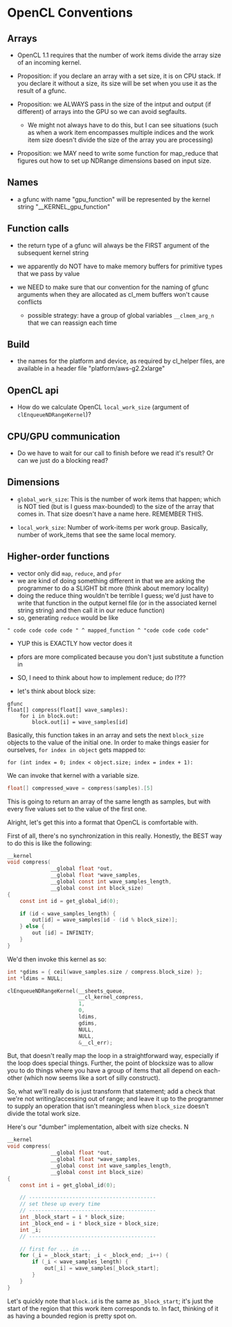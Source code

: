 # OpenCL Conventions
## Arrays

- OpenCL 1.1 requires that the number of work items divide the array
  size of an incoming kernel.

- Proposition: if you declare an array with a set size, it is on CPU
  stack. If you declare it without a size, its size will be set when
  you use it as the result of a gfunc.

- Proposition: we ALWAYS pass in the size of the intput and output (if
  different) of arrays into the GPU so we can avoid segfaults.
  + We might not always have to do this, but I can see situations
    (such as when a work item encompasses multiple indices and the
    work item size doesn't divide the size of the array you are
    processing)

- Proposition: we MAY need to write some function for map_reduce that
  figures out how to set up NDRange dimensions based on input size.

## Names

- a gfunc with name "gpu_function" will be represented by the kernel
  string "__KERNEL_gpu_function"

## Function calls

- the return type of a gfunc will always be the FIRST argument of the subsequent kernel string

- we apparently do NOT have to make memory buffers for primitive types that we pass by value

- we NEED to make sure that our convention for the naming of gfunc
arguments when they are allocated as cl_mem buffers won't cause conflicts
  + possible strategy: have a group of global variables
    `__clmem_arg_n` that we can reassign each time

## Build

- the names for the platform and device, as required by cl_helper
  files, are available in a header file "platform/aws-g2.2xlarge"

## OpenCL api

- How do we calculate OpenCL `local_work_size` (argument of `clEnqueueNDRangeKernel`)?

## CPU/GPU communication

- Do we have to wait for our call to finish before we read it's
  result? Or can we just do a blocking read?

## Dimensions

- `global_work_size`: This is the number of work items that happen;
which is NOT tied (but is I guess max-bounded) to the size of the
array that comes in. That size doesn't have a name here. REMEMBER THIS.

- `local_work_size`: Number of work-items per work group. Basically,
  number of work_items that see the same local memory.

## Higher-order functions

- vector only did `map`, `reduce`, and `pfor`
- we are kind of doing something different in that we are asking the
programmer to do a SLIGHT bit more (think about memory locality)
- doing the reduce thing wouldn't be terrible I guess; we'd just have
  to write that function in the output kernel file (or in the
  associated kernel string string) and then call it in our reduce function)
- so, generating `reduce` would be like

```
" code code code code " ^ mapped_function ^ "code code code code"
```
- YUP this is EXACTLY how vector does it
- pfors are more complicated because you don't just substitute a
  function in

- SO, I need to think about how to implement reduce; do I???

- let's think about block size:

```
gfunc
float[] compress(float[] wave_samples):
	for i in block.out:
		block.out[i] = wave_samples[id]
```
Basically, this function takes in an array and sets the next `block_size`
objects to the value of the initial one. In order to make things easier for ourselves, `for index in object` gets mapped to:

```
for (int index = 0; index < object.size; index = index + 1):
```

We can invoke that kernel with a variable size.

```c
float[] compressed_wave = compress(samples).[5]
```

This is going to return an array of the same length as samples, but
with every five values set to the value of the first one.

Alright, let's get this into a format that OpenCL is comfortable with.

First of all, there's no synchronization in this really. Honestly, the
BEST way to do this is like the following:

```c
__kernel
void compress(
              __global float *out,
              __global float *wave_samples,
              __global const int wave_samples_length,
              __global const int block_size)
{
    const int id = get_global_id(0);

    if (id < wave_samples_length) {
        out[id] = wave_samples[id - (id % block_size)];
    } else {
        out [id] = INFINITY;
    }
}
```

We'd then invoke this kernel as so:

```c
int *gdims = { ceil(wave_samples.size / compress.block_size) };
int *ldims = NULL;

clEnqueueNDRangeKernel(__sheets_queue,
                       __cl_kernel_compress,
                       1,
                       0,
                       ldims,
                       gdims,
                       NULL,
                       NULL,
                       &__cl_err);
```

But, that doesn't really map the loop in a straightforward way, especially if the loop does special things. Further, the point of blocksize was to allow you to do things where you have a group of items that all depend on each-other (which now seems like a sort of silly construct).

So, what we'll really do is just transform that statement; add a check that we're not writing/accessing out of range; and leave it up to the programmer to supply an operation that isn't meaningless when `block_size` doesn't divide the total work size.

Here's our "dumber" implementation, albeit with size checks. N

```c
__kernel
void compress(
              __global float *out,
              __global float *wave_samples,
              __global const int wave_samples_length,
              __global const int block_size)
{
    const int i = get_global_id(0);

    // -----------------------------------------
    // set these up every time
    // -----------------------------------------
    int _block_start = i * block_size;
    int _block_end = i * block_size + block_size;
    int _i;
    // -----------------------------------------

    // first for ... in ...
    for (_i = _block_start; _i < _block_end; _i++) {
        if (_i < wave_samples_length) {
            out[_i] = wave_samples[_block_start];
        }
    }
}
```

Let's quickly note that `block.id` is the same as `_block_start`; it's just the start
of the region that this work item corresponds to. In fact, thinking of it as having a bounded region is pretty spot on.
